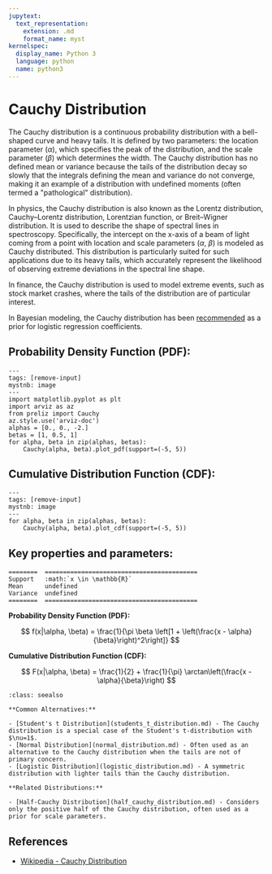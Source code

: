 ```yaml
---
jupytext:
  text_representation:
    extension: .md
    format_name: myst
kernelspec:
  display_name: Python 3
  language: python
  name: python3
---
```

# Cauchy Distribution

The Cauchy distribution is a continuous probability distribution with a bell-shaped curve and heavy tails. It is defined by two parameters: the location parameter ($\alpha$), which specifies the peak of the distribution, and the scale parameter ($\beta$) which determines the width. The Cauchy distribution has no defined mean or variance because the tails of the distribution decay so slowly that the integrals defining the mean and variance do not converge, making it an example of a distribution with undefined moments (often termed a "pathological" distribution).

In physics, the Cauchy distribution is also known as the Lorentz distribution, Cauchy–Lorentz distribution, Lorentzian function, or Breit–Wigner distribution. It is used to describe the shape of spectral lines in spectroscopy. Specifically, the intercept on the x-axis of a beam of light coming from a point with location and scale parameters ($\alpha$, $\beta$) is modeled as Cauchy distributed. This distribution is particularly suited for such applications due to its heavy tails, which accurately represent the likelihood of observing extreme deviations in the spectral line shape.

In finance, the Cauchy distribution is used to model extreme events, such as stock market crashes, where the tails of the distribution are of particular interest.

In Bayesian modeling, the Cauchy distribution has been [recommended](https://doi.org/10.1214/08-AOAS191) as a prior for logistic regression coefficients.

## Probability Density Function (PDF):

```{code-cell}
---
tags: [remove-input]
mystnb: image
---
import matplotlib.pyplot as plt
import arviz as az
from preliz import Cauchy
az.style.use('arviz-doc')
alphas = [0., 0., -2.]
betas = [1, 0.5, 1]
for alpha, beta in zip(alphas, betas):
    Cauchy(alpha, beta).plot_pdf(support=(-5, 5))
```

## Cumulative Distribution Function (CDF):

```{code-cell}
---
tags: [remove-input]
mystnb: image
---
for alpha, beta in zip(alphas, betas):
    Cauchy(alpha, beta).plot_cdf(support=(-5, 5))
```

## Key properties and parameters:

```{eval-rst}
========  ==========================================
Support   :math:`x \in \mathbb{R}`
Mean      undefined
Variance  undefined
========  ==========================================
```

**Probability Density Function (PDF):**

$$
f(x|\alpha, \beta) = \frac{1}{\pi \beta \left[1 + \left(\frac{x - \alpha}{\beta}\right)^2\right]}
$$

**Cumulative Distribution Function (CDF):**

$$
F(x|\alpha, \beta) = \frac{1}{2} + \frac{1}{\pi} \arctan\left(\frac{x - \alpha}{\beta}\right)
$$

```{seealso}
:class: seealso

**Common Alternatives:**

- [Student's t Distribution](students_t_distribution.md) - The Cauchy distribution is a special case of the Student's t-distribution with $\nu=1$.
- [Normal Distribution](normal_distribution.md) - Often used as an alternative to the Cauchy distribution when the tails are not of primary concern.
- [Logistic Distribution](logistic_distribution.md) - A symmetric distribution with lighter tails than the Cauchy distribution.

**Related Distributions:**

- [Half-Cauchy Distribution](half_cauchy_distribution.md) - Considers only the positive half of the Cauchy distribution, often used as a prior for scale parameters.
```

## References

- [Wikipedia - Cauchy Distribution](https://en.wikipedia.org/wiki/Cauchy_distribution)




